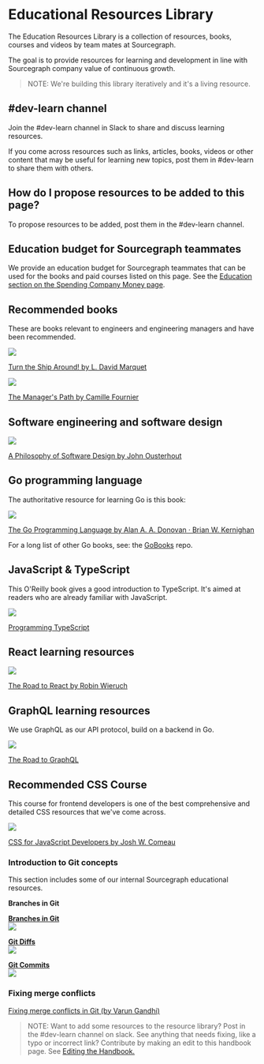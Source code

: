 # Educational Resources Library

The Education Resources Library is a collection of resources, books, courses and videos by team mates at Sourcegraph.

The goal is to provide resources for learning and development in line with Sourcegraph company value of continuous growth.

> NOTE: We're building this library iteratively and it's a living resource.

## #dev-learn channel

Join the #dev-learn channel in Slack to share and discuss learning resources.

If you come across resources such as links, articles, books, videos or other content that may be useful for learning new topics, post them in #dev-learn to share them with others.

## How do I propose resources to be added to this page?

To propose resources to be added, post them in the #dev-learn channel.

## Education budget for Sourcegraph teammates

We provide an education budget for Sourcegraph teammates that can be used for the books and paid courses listed on this page. See the [Education section on the Spending Company Money page](../../../../benefits-pay-perks/benefits-perks/spending-company-money.md).

## Recommended books

These are books relevant to engineers and engineering managers and have been recommended.

<img src="https://images-na.ssl-images-amazon.com/images/I/51mySVM6XbL._SY291_BO1,204,203,200_QL40_FMwebp_.jpg" style="max-width: 120px"/>

[Turn the Ship Around! by L. David Marquet](https://www.amazon.com/Turn-Ship-Around-Turning-Followers/dp/1591846404)

<img src="https://images-na.ssl-images-amazon.com/images/I/51L+F83aDPL._SX330_BO1,204,203,200_.jpg" style="max-width: 120px"/>

[The Manager's Path by Camille Fournier](https://www.amazon.com/Managers-Path-Leaders-Navigating-Growth/dp/1491973897)

## Software engineering and software design

<img src="https://images-na.ssl-images-amazon.com/images/I/51o+gQtCIiL._SX258_BO1,204,203,200_.jpg" style="max-width: 120px"/>

[A Philosophy of Software Design by John Ousterhout](https://www.goodreads.com/en/book/show/39996759-a-philosophy-of-software-design)

## Go programming language

The authoritative resource for learning Go is this book:

<img src="https://www.gopl.io/cover.png" style="max-width:120px"/>

[The Go Programming Language by Alan A. A. Donovan · Brian W. Kernighan](https://www.gopl.io/)

For a long list of other Go books, see: the [GoBooks](https://github.com/dariubs/GoBooks) repo.

## JavaScript & TypeScript

This O'Reilly book gives a good introduction to TypeScript. It's aimed at readers who are already familiar with JavaScript.

<img src="https://images-na.ssl-images-amazon.com/images/I/51csAp-ykgL._SX379_BO1,204,203,200_.jpg" style="max-width: 120px"/>

[Programming TypeScript](https://www.amazon.com/gp/product/1492037656)

## React learning resources

<img src="https://images-na.ssl-images-amazon.com/images/I/41MBLi5a4jL._SX258_BO1,204,203,200_.jpg" style="max-width: 120px"/>

[The Road to React by Robin Wieruch](https://www.amazon.com/gp/product/172004399X)

## GraphQL learning resources

We use GraphQL as our API protocol, build on a backend in Go.

<img src="https://images-na.ssl-images-amazon.com/images/I/31MMS6yrIbS._SX384_BO1,204,203,200_.jpg" style="max-width: 120px"/>

[The Road to GraphQL](https://www.amazon.com/gp/product/1730853935)

## Recommended CSS Course

This course for frontend developers is one of the best comprehensive and detailed CSS resources that we've come across.

<img src="https://css-for-js.dev/og-image-v2.jpg" style="max-width: 200px"/>

[CSS for JavaScript Developers by Josh W. Comeau](https://css-for-js.dev/)

### Introduction to Git concepts

This section includes some of our internal Sourcegraph educational resources.

**Branches in Git**

<p>
<a href="https://www.youtube.com/watch?v=7s2oVzeX240">
<strong>Branches in Git</strong>
<br/>
<img src="https://i3.ytimg.com/vi/7s2oVzeX240/hqdefault.jpg" style="max-width: 200px">
</a>
</p>

<p>
<a href="https://www.youtube.com/watch?v=eRwvO8Qyerk" alt="Git diffs video">
<strong>Git Diffs</strong>
<br/>
<img src="https://i3.ytimg.com/vi/eRwvO8Qyerk/hqdefault.jpg" style="max-width: 200px"/>
</a>
</p>

<p>
<a href="https://www.youtube.com/watch?v=zXlNqCioxBY" alt="Git commits video">
<strong>Git Commits</strong>
<br/>
<img src="https://i3.ytimg.com/vi/zXlNqCioxBY/hqdefault.jpg" style="max-width: 200px"/>
</a>
</p>

### Fixing merge conflicts

[Fixing merge conflicts in Git (by Varun Gandhi)](https://www.loom.com/share/db386048c55b4d61bf6c02e3f9e51163)

> NOTE: Want to add some resources to the resource library? Post in the #dev-learn channel on slack. See anything that needs fixing, like a typo or incorrect link? Contribute by making an edit to this handbook page. See [Editing the Handbook.](../../../../handbook//editing/index.md)
